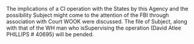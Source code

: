 The implications of a CI operation with the States by this Agency and the possibility Subject might come to the attention of the FBI through association with Court WOOK were discussed. The file of Subject, along with that of the WH man who isSupervising the operation (David Atlee PHILLIPS # 40695) will be pended.